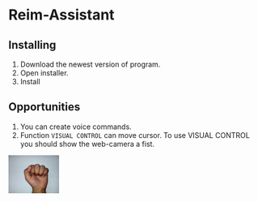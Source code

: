 # Reim-Assistant

## Installing

1. Download the newest version of program.
2. Open installer.
3. Install

## Opportunities
1. You can create voice commands.
2. Function ```VISUAL CONTROL``` can move cursor. To use VISUAL CONTROL you should show the web-camera a fist.

<img src="fist1.jpg" width="100" height="75" />
